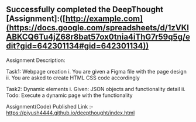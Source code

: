 ## Successfully completed the DeepThought [Assignment]:([http://example.com](https://docs.google.com/spreadsheets/d/1zVKlABKCQ6Tu4jZ68r8bat57ox0tnia4iThG7r59q5g/edit?gid=642301134#gid=642301134))


Assignment Description:  

Task1: Webpage creation
i.  You are given a Figma file with the page design
ii. You are asked to create HTML CSS code accordingly

Task2: Dynamic elements
i.  Given: JSON objects and functionality detail
ii. Todo: Execute a dynamic page with the functionality


Assignment(Code) Published Link :- https://piyush4444.github.io/deepthought/index.html
